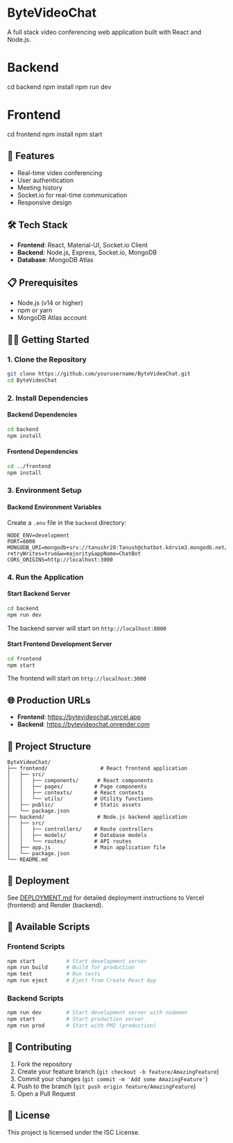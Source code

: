 # ByteVideoChat
A full stack video conferencing web application built with React and Node.js.

# Backend
cd backend
npm install
npm run dev

# Frontend  
cd frontend
npm install
npm start

## 🚀 Features
- Real-time video conferencing
- User authentication
- Meeting history
- Socket.io for real-time communication
- Responsive design

## 🛠️ Tech Stack
- **Frontend**: React, Material-UI, Socket.io Client
- **Backend**: Node.js, Express, Socket.io, MongoDB
- **Database**: MongoDB Atlas

## 📋 Prerequisites
- Node.js (v14 or higher)
- npm or yarn
- MongoDB Atlas account

## 🏃‍♂️ Getting Started

### 1. Clone the Repository
```bash
git clone https://github.com/yourusername/ByteVideoChat.git
cd ByteVideoChat
```

### 2. Install Dependencies

#### Backend Dependencies
```bash
cd backend
npm install
```

#### Frontend Dependencies
```bash
cd ../frontend
npm install
```

### 3. Environment Setup

#### Backend Environment Variables
Create a `.env` file in the `backend` directory:
```env
NODE_ENV=development
PORT=8000
MONGODB_URI=mongodb+srv://tanushr20:Tanush@chatbot.kdrvim3.mongodb.net/?retryWrites=true&w=majority&appName=ChatBot
CORS_ORIGINS=http://localhost:3000
```

### 4. Run the Application

#### Start Backend Server
```bash
cd backend
npm run dev
```
The backend server will start on `http://localhost:8000`

#### Start Frontend Development Server
```bash
cd frontend
npm start
```
The frontend will start on `http://localhost:3000`

## 🌐 Production URLs
- **Frontend**: https://bytevideochat.vercel.app
- **Backend**: https://bytevideochat.onrender.com

## 📁 Project Structure
```
ByteVideoChat/
├── frontend/                 # React frontend application
│   ├── src/
│   │   ├── components/      # React components
│   │   ├── pages/          # Page components
│   │   ├── contexts/       # React contexts
│   │   └── utils/          # Utility functions
│   ├── public/             # Static assets
│   └── package.json
├── backend/                 # Node.js backend application
│   ├── src/
│   │   ├── controllers/    # Route controllers
│   │   ├── models/         # Database models
│   │   └── routes/         # API routes
│   ├── app.js              # Main application file
│   └── package.json
└── README.md
```

## 🚀 Deployment
See [DEPLOYMENT.md](./DEPLOYMENT.md) for detailed deployment instructions to Vercel (frontend) and Render (backend).

## 📝 Available Scripts

### Frontend Scripts
```bash
npm start          # Start development server
npm run build      # Build for production
npm test           # Run tests
npm run eject      # Eject from Create React App
```

### Backend Scripts
```bash
npm run dev        # Start development server with nodemon
npm start          # Start production server
npm run prod       # Start with PM2 (production)
```

## 🤝 Contributing
1. Fork the repository
2. Create your feature branch (`git checkout -b feature/AmazingFeature`)
3. Commit your changes (`git commit -m 'Add some AmazingFeature'`)
4. Push to the branch (`git push origin feature/AmazingFeature`)
5. Open a Pull Request

## 📄 License
This project is licensed under the ISC License.
